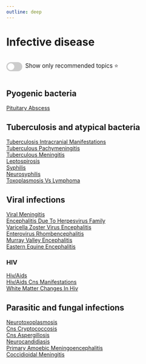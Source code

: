 ```yaml
---
outline: deep
---
```

<style>

.star-link-list {
  list-style-type: none !important;
  padding-left: 0 !important;
  margin-left: 0 !important;
}

.switch-container {
  display: flex;
  align-items: center;
  gap: 0.5rem;
  padding: 1rem 0;
  font-size: 0.95rem;
}

.switch {
  position: relative;
  display: inline-block;
  width: 42px;
  height: 24px;
}

.switch input {
  opacity: 0;
  width: 0;
  height: 0;
}

.slider {
  position: absolute;
  cursor: pointer;
  top: 0; left: 0; right: 0; bottom: 0;
  background-color: #ccc;
  border-radius: 24px;
  transition: 0.4s;
}

.slider:before {
  content: "";
  position: absolute;
  height: 18px;
  width: 18px;
  left: 3px;
  bottom: 3px;
  background-color: white;
  border-radius: 50%;
  transition: 0.4s;
}

input:checked + .slider {
  background-color: #42b983;
}

input:checked + .slider:before {
  transform: translateX(18px);
}

</style>

# Infective disease

<div class="switch-container">
  <label class="switch">
    <input type="checkbox" id="toggle-stars">
    <span class="slider"></span>
  </label>
  <span>Show only recommended topics ⭐</span>
</div>

## Pyogenic bacteria

[Pituitary Abscess](https://radiopaedia.org/articles/pituitary-abscess)  

## Tuberculosis and atypical bacteria

[Tuberculosis Intracranial Manifestations](https://radiopaedia.org/articles/tuberculosis-intracranial-manifestations)  
[Tuberculous Pachymeningitis](https://radiopaedia.org/articles/tuberculous-pachymeningitis)  
[Tuberculous Meningitis](https://radiopaedia.org/articles/tuberculous-meningitis)  
[Leptospirosis](https://radiopaedia.org/articles/leptospirosis)  
[Syphilis](https://radiopaedia.org/articles/syphilis)  
[Neurosyphilis](https://radiopaedia.org/articles/neurosyphilis)  
[Toxoplasmosis Vs Lymphoma](https://radiopaedia.org/articles/toxoplasmosis-vs-lymphoma)  

## Viral infections

[Viral Meningitis](https://radiopaedia.org/articles/viral-meningitis)  
[Encephalitis Due To Herpesvirus Family](https://radiopaedia.org/articles/encephalitis-due-to-herpesvirus-family)  
[Varicella Zoster Virus Encephalitis](https://radiopaedia.org/articles/varicella-zoster-virus-encephalitis)  
[Enterovirus Rhombencephalitis](https://radiopaedia.org/articles/enterovirus-rhombencephalitis)  
[Murray Valley Encephalitis](https://radiopaedia.org/articles/murray-valley-encephalitis)  
[Eastern Equine Encephalitis](https://radiopaedia.org/articles/eastern-equine-encephalitis)  

### HIV

[Hiv/Aids](https://radiopaedia.org/articles/hivaids)  
[Hiv/Aids Cns Manifestations](https://radiopaedia.org/articles/hivaids-cns-manifestations-1)  
[White Matter Changes In Hiv](https://radiopaedia.org/articles/white-matter-changes-in-hiv)  


## Parasitic and fungal infections

[Neurotoxoplasmosis](https://radiopaedia.org/articles/neurotoxoplasmosis)  
[Cns Cryptococcosis](https://radiopaedia.org/articles/cns-cryptococcosis-2)  
[Cns Aspergillosis](https://radiopaedia.org/articles/cns-aspergillosis)  
[Neurocandidiasis](https://radiopaedia.org/articles/neurocandidiasis)  
[Primary Amoebic Meningoencephalitis](https://radiopaedia.org/articles/primary-amoebic-meningoencephalitis)  
[Coccidioidal Meningitis](https://radiopaedia.org/articles/coccidioidal-meningitis)  